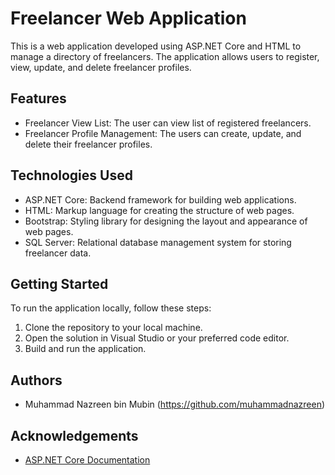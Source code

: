 # Freelancer Web Application

This is a web application developed using ASP.NET Core and HTML to manage a directory of freelancers. The application allows users to register, view, update, and delete freelancer profiles.

## Features

- Freelancer View List: The user can view list of registered freelancers.
- Freelancer Profile Management: The users can create, update, and delete their freelancer profiles.

## Technologies Used

- ASP.NET Core: Backend framework for building web applications.
- HTML: Markup language for creating the structure of web pages.
- Bootstrap: Styling library for designing the layout and appearance of web pages.
- SQL Server: Relational database management system for storing freelancer data.

## Getting Started

To run the application locally, follow these steps:

1. Clone the repository to your local machine.
2. Open the solution in Visual Studio or your preferred code editor.
3. Build and run the application.

## Authors

- Muhammad Nazreen bin Mubin (https://github.com/muhammadnazreen)

## Acknowledgements

- [ASP.NET Core Documentation](https://docs.microsoft.com/en-us/aspnet/core)
